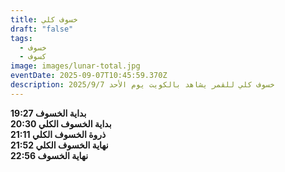 ```yaml
---
title: خسوف كلي
draft: "false"
tags:
  - خسوف
  - كسوف
image: images/lunar-total.jpg
eventDate: 2025-09-07T10:45:59.370Z
description: خسوف كلي للقمر يشاهد بالكويت يوم الأحد 2025/9/7
---
```

**بداية الخسوف   19:27**\
**ب﻿داية الخسوف الكلي  20:30**\
**ذ﻿روة الخسوف الكلي  21:11**\
**ن﻿هاية الخسوف الكلي 21:52**\
**ن﻿هاية الخسوف  22:56**